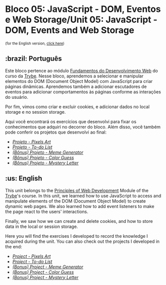 # Bloco 05: JavaScript - DOM, Eventos e Web Storage/Unit 05: JavaScript - DOM, Events and Web Storage
<small>(for the English version, <a href="#en">click here</a>)</small>
<h2>:brazil: Português</h2>
<p>Este bloco pertence ao módulo <a href="https://github.com/raphaelalmeidamartins/trybe_exercicios/tree/main/1_fundamentos-do-desv-web" rel="prev">Fundamentos do Desenvolvimento Web</a> do curso da <a href="https://www.betrybe.com/">Trybe</a>. Nesse bloco, aprendemos a selecionar e manipular elementos do DOM (Document Object Model) com JavaScript para criar páginas dinâmicas. Aprendemos também a adicionar escutadores de eventos para adicionar comportamentos às páginas conforme as interações do usuário.</p>
<p>Por fim, vimos como criar e excluir cookies, e adicionar dados no local storage e no session storage.</p>
<p>Aqui você encontrará os exercícios que desenvolvi para fixar os conhecimentos que adquiri no decorrer do bloco. Além disso, você também pode conferir os projetos que desenvolvi ao final:</p>

- _[Projeto - Pixels Art](https://github.com/raphaelalmeidamartins/project-pixels-art)_
- _[Projeto - To-do List](https://github.com/raphaelalmeidamartins/project-to-do-list)_
- _[(Bônus) Projeto - Meme Generator](https://github.com/raphaelalmeidamartins/project-meme-generator)_
- _[(Bônus) Projeto - Color Guess](https://github.com/raphaelalmeidamartins/project-color-guess)_
- _[(Bônus) Projeto - Mystery Letter](https://github.com/raphaelalmeidamartins/project-mystery-letter)_

<h2 id="en">:us: English</h2>
<p>This unit belongs to the <a href="https://github.com/raphaelalmeidamartins/trybe_exercicios/tree/main/1_fundamentos-do-desv-web">Principles of Web Development</a> Module of the <a href="https://www.betrybe.com/">Trybe</a>'s course. In this unit, we learned how to use JavaScript to access and manipulate elements of the DOM (Document Object Model) to create dynamic web pages. We also learned how to add event listeners to make the page react to the users' interactions.</p>
<p>Finally, we saw how we can create and delete cookies, and how to store data in the local or session storage.</p>
<p>Here you will find the exercises I developed to record the knowledge I acquired during the unit. You can also check out the projects I developed in the end:</p>

- _[Project - Pixels Art](https://github.com/raphaelalmeidamartins/project-pixels-art)_
- _[Project - To-do List](https://github.com/raphaelalmeidamartins/project-to-do-list)_
- _[(Bonus) Project - Meme Generator](https://github.com/raphaelalmeidamartins/project-meme-generator)_
- _[(Bonus) Project - Color Guess](https://github.com/raphaelalmeidamartins/project-color-guess)_
- _[(Bonus) Project - Mystery Letter](https://github.com/raphaelalmeidamartins/project-mystery-letter)_
